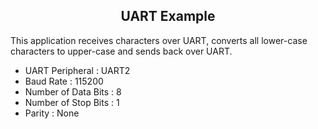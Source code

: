 <h2 align="center">UART Example</h2>

This application receives characters over UART, converts all lower-case characters to upper-case and sends back over UART.

* UART Peripheral        : UART2
* Baud Rate              : 115200
* Number of Data Bits    : 8
* Number of Stop Bits    : 1
* Parity                 : None
